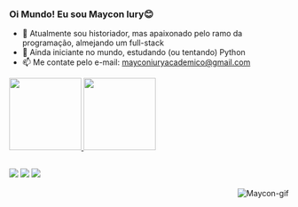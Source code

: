 ### Oi Mundo! Eu sou Maycon Iury😊


- 🔭 Atualmente sou historiador, mas apaixonado pelo ramo da programação, almejando um full-stack
- 🌱 Ainda iniciante no mundo, estudando (ou tentando) Python
- 📫 Me contate pelo e-mail: mayconiuryacademico@gmail.com 

 <div>
  <a href="https://github.com/Ivrian">
  <img height="130em" src="https://github-readme-stats.vercel.app/api?username=Ivrian&show_icons=true&theme=radical&include_all_commits=true&count_private=true"/>
  <img height="130em" src="https://github-readme-stats.vercel.app/api/top-langs/?username=Ivrian&layout=compact&langs_count=7&theme=radical"/>
</div>

 ##
 
 <div> 
  <a href="https://www.instagram.com/maycon_iury/" target="_blank"><img src="https://img.shields.io/badge/Instagram-E4405F?style=for-the-badge&logo=instagram&logoColor=white" target="_blank"></a>
  <a href = "mailto:mayconiuryacademico@gmail.com"><img src="https://img.shields.io/badge/-Gmail-%23333?style=for-the-badge&logo=gmail&logoColor=white" target="_blank"></a>
  <a href="https://www.behance.net/mayconiury" target="_blank"><img src="https://aleen42.github.io/badges/src/behance.svg" target="_blank"></a> 
  <div style="display: inline_block"><br>
  <img align="right" alt="Maycon-gif" src="https://ibb.co/fSrPMBc">
</div>
